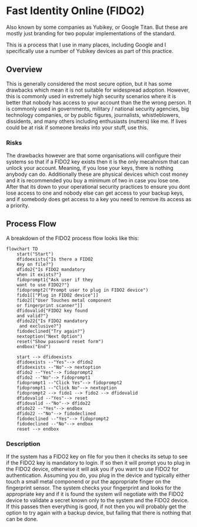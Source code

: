 # Fast Identity Online (FIDO2)

Also known by some companies as Yubikey, or Google Titan. But these are mostly just branding for two popular implementations of the standard.

This is a process that I use in many places, including Google and I specifically use a number of Yubikey devices as part of this practice.

## Overview

This is generally considered the most secure option, but it has some drawbacks which mean it is not suitable for widespread adoption. However, this is commonly used in extremely high security scenarios where it is better that nobody has access to your account than the the wrong person. It is commonly used in governments, military / national security agencies, big technology companies, or by public figures, journalists, whistleblowers, dissidents, and many others including enthusiasts (nutters) like me. If lives could be at risk if someone breaks into your stuff, use this.

### Risks

The drawbacks however are that some organisations will configure their systems so that if a FIDO2 key exists then it is the only mecahnism that can unlock your account. Meaning, if you lose your keys, there is nothing anybody can do. Additionally these are physical devices which cost money and it is recommended you buy a minimum of two in case you lose one. After that its down to your operational security practices to ensure you dont lose access to one and nobody else can get access to your backup keys, and if somebody does get access to a key you need to remove its access as a priority.


## Process Flow

A breakdown of the FIDO2 process flow looks like this:

```mermaid
flowchart TD
    start("Start")
    dfidoexists{"Is there a FIDO2 
    Key on file?"}
    dfido2{"Is FIDO2 mandatory 
    when it exists?"}
    fidoprompt1{"Ask user if they 
    want to use FIDO2?"}
    fidoprompt2("Prompt user to plug in FIDO2 device")
    fido1[["Plug in FIDO2 device"]]
    fido2[["User Touches metal component
    or fingerprint scanner"]]
    dfidovalid{"FIDO2 key found
    and valid?"}
    dfido22{"Is FIDO2 mandatory
     and exclusive?"}
    fidodeclined{"Try again?"}
    nextoption("Next Option")
    reset("Show password reset form")
    endbox("End")

    start --> dfidoexists
    dfidoexists --"Yes"--> dfido2
    dfidoexists --"No"--> nextoption
    dfido2 --"Yes"--> fidoprompt2
    dfido2 --"No"--> fidoprompt1
    fidoprompt1 --"Click Yes"--> fidoprompt2
    fidoprompt1 --"Click No"--> nextoption
    fidoprompt2 --> fido1 --> fido2 --> dfidovalid
    dfidovalid --"Yes"--> reset
    dfidovalid --"No"--> dfido22
    dfido22 --"Yes"--> endbox
    dfido22 --"No"--> fidodeclined
    fidodeclined --"Yes"--> fidoprompt2
    fidodeclined --"No"--> endbox
    reset --> endbox
```

### Description

If the system has a FIDO2 key on file for you then it checks its setup to see if the FIDO2 key is mandatory to login. If so then it will prompt you to plug in the FIDO2 device, otherwise it will ask you if you want to use FIDO2 for authentication. Assuming you do, you plug in the device and typically either touch a small metal componend or put the appropriate finger on the fingerprint sensor. The system checks your fingerprint and looks for the appropriate key and if it is found the system will negotiate with the FIDO2 device to validate a secret known only to the system and the FIDO2 device. If this passes then everything is good, if not then you will probably get the option to try again with a backup device, but failing that there is nothing that can be done.
